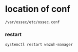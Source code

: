 # location of conf 
```
/var/ossec/etc/ossec.conf
```
### restart
```
systemctl restart wazuh-manager
```